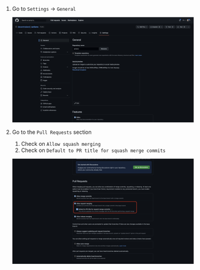 1. Go to `Settings` -> `General`
    
    ![alt text](docs/squash_merge/squash_merge_1.png)

2. Go to the `Pull Requests` section
   1. Check on `Allow squash merging `
   2. Check on `Default to PR title for squash merge commits `

    ![alt text](docs/squash_merge/squash_merge_2.png)
